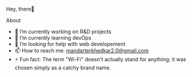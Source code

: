 Hey, there👋



About

- 🔭 I’m currently working on R&D projects
- 🌱 I’m currently learning devOps
- 🤔 I’m looking for help with web developement
- 📫 How to reach me: mandarterkhedkar2.0@gmail.com
- ⚡ Fun fact: The term "Wi-Fi" doesn't actually stand for anything; it was chosen simply as a catchy brand name.

